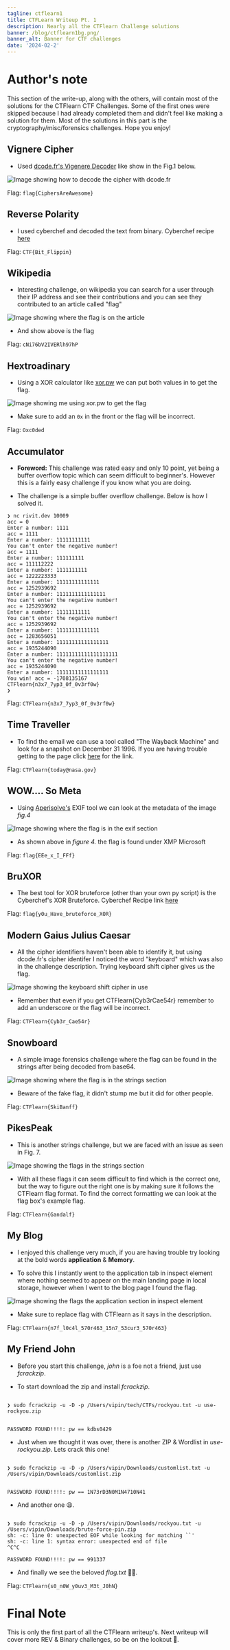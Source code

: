 ```yaml
---
tagline: ctflearn1
title: CTFLearn Writeup Pt. 1
description: Nearly all the CTFlearn Challenge solutions
banner: /blog/ctflearn1bg.png/
banner_alt: Banner for CTF challenges
date: '2024-02-2'
---
```


# Author's note

This section of the write-up, along with the others, will contain most of the solutions for the CTFlearn CTF Challenges. Some of the first ones were skipped because I had already completed them and didn't feel like making a solution for them. Most of the solutions in this part is the cryptography/misc/forensics challenges. Hope you enjoy!

## Vignere Cipher

- Used [dcode.fr's Vigenere Decoder](https://www.dcode.fr/vigenere-cipher) like show in the Fig.1 below.

![Image showing how to decode the cipher with dcode.fr](/blog/ctflearn1pics/vignere1.png 'Fig.1')

Flag: ```flag{CiphersAreAwesome}```

## Reverse Polarity

- I used cyberchef and decoded the text from binary. Cyberchef recipe [here](https://gchq.github.io/CyberChef/#recipe=From_Binary('Space',8)&input=MDEwMDAwMTEwMTAxMDEwMDAxMDAwMTEwMDExMTEwMTEwMTAwMDAxMDAxMTAxMDAxMDExMTAxMDAwMTAxMTExMTAxMDAwMTEwMDExMDExMDAwMTEwMTAwMTAxMTEwMDAwMDExMTAwMDAwMTEwMTAwMTAxMTAxMTEwMDExMTExMDE)

Flag: ```CTF{Bit_Flippin}```

## Wikipedia

- Interesting challenge, on wikipedia you can search for a user through their IP address and see their contributions and you can see they contributed to an article called "flag"

![Image showing where the flag is on the article](/blog/ctflearn1pics/wikipedia1.png 'Fig.2')

- And show above is the flag

Flag: ```cNi76bV2IVERlh97hP```

## Hextroadinary

- Using a XOR calculator like [xor.pw](https://xor.pw/) we can put both values in to get the flag.

![Image showing me using xor.pw to get the flag](/blog/ctflearn1pics/xorchall1.png 'Fig.3')

- Make sure to add an ```0x``` in the front or the flag will be incorrect.

Flag: ```Oxc0ded```

## Accumulator

- **Foreword:** This challenge was rated easy and only 10 point, yet being a buffer overflow topic which can seem difficult to beginner's. However this is a fairly easy challenge if you know what you are doing.

- The challenge is a simple buffer overflow challenge. Below is how I solved it.

```bash:terminal
❯ nc rivit.dev 10009
acc = 0
Enter a number: 1111
acc = 1111
Enter a number: 11111111111
You can't enter the negative number!
acc = 1111
Enter a number: 111111111
acc = 111112222
Enter a number: 1111111111
acc = 1222223333
Enter a number: 11111111111111
acc = 1252939692
Enter a number: 1111111111111111
You can't enter the negative number!
acc = 1252939692
Enter a number: 11111111111
You can't enter the negative number!
acc = 1252939692
Enter a number: 11111111111111
acc = 1283656051
Enter a number: 11111111111111111
acc = 1935244090
Enter a number: 11111111111111111111
You can't enter the negative number!
acc = 1935244090
Enter a number: 11111111111111111
You win! acc = -1708135167
CTFlearn{n3x7_7yp3_0f_0v3rf0w}
❯
```

Flag: ```CTFlearn{n3x7_7yp3_0f_0v3rf0w}```

## Time Traveller

- To find the email we can use a tool called "The Wayback Machine" and look for a snapshot on December 31 1996. If you are having trouble getting to the page click [here](https://web.archive.org/web/19961231235847/http://www.nasa.gov/) for the link.

Flag: ```CTFlearn{today@nasa.gov}```

## WOW.... So Meta

- Using [Aperisolve's](https://www.aperisolve.com/) EXIF tool we can look at the metadata of the image *fig.4*

![Image showing where the flag is in the exif section](/blog/ctflearn1pics/exifchall1.png 'Fig.4')

- As shown above in *figure 4.* the flag is found under XMP Microsoft

Flag: ```flag{EEe_x_I_FFf}```

## BruXOR

- The best tool for XOR bruteforce (other than your own py script) is the Cyberchef's XOR Bruteforce. Cyberchef Recipe link [here](https://gchq.github.io/CyberChef/#recipe=XOR_Brute_Force(1,100,0,'Standard',false,true,false,'flag')&input=cXt2cGxuJ2JIX3Zhckh1ZWJjcnF4ZXRySE9YRWo)

Flag: ```flag{y0u_Have_bruteforce_XOR}```

## Modern Gaius Julius Caesar

- All the cipher identifiers haven't been able to identify it, but using dcode.fr's cipher identifer I noticed the word "keyboard" which was also in the challenge description. Trying keyboard shift cipher gives us the flag.

![Image showing the keyboard shift cipher in use](/blog/ctflearn1pics/keyshift1.png 'Fig.5')

- Remember that even if you get CTFlearn{Cyb3rCae54r} remember to add an underscore or the flag will be incorrect.


Flag: ```CTFlearn{Cyb3r_Cae54r}```

## Snowboard

- A simple image forensics challenge where the flag can be found in the strings after being decoded from base64. 

![Image showing where the flag is in the strings section](/blog/ctflearn1pics/snowboard1.png 'Fig.6')

- Beware of the fake flag, it didn't stump me but it did for other people.

Flag: ```CTFlearn{SkiBanff}```

## PikesPeak

- This is another strings challenge, but we are faced with an issue as seen in Fig. 7.

![Image showing the flags in the strings section](/blog/ctflearn1pics/peaks1chall.png 'Fig.7')

- With all these flags it can seem difficult to find which is the correct one, but the way to figure out the right one is by making sure it follows the CTFlearn flag format. To find the correct formatting we can look at the flag box's example flag.

Flag: ```CTFlearn{Gandalf}```

## My Blog

- I enjoyed this challenge very much, if you are having trouble try looking at the bold words **application** & __Memory__. 

- To solve this I instantly went to the application tab in inspect element where nothing seemed to appear on the main landing page in local storage, however when I went to the blog page I found the flag.

![Image showing the flags the application section in inspect element](/blog/ctflearn1pics/myblogchall1.png 'Fig.8')

- Make sure to replace flag with CTFlearn as it says in the description.

Flag: ```CTFlearn{n7f_l0c4l_570r463_15n7_53cur3_570r463}```

## My Friend John

- Before you start this challenge, *john* is a foe not a friend, just use *fcrackzip*. 

- To start download the zip and install *fcrackzip*. 

```bash:terminal

❯ sudo fcrackzip -u -D -p /Users/vipin/tech/CTFs/rockyou.txt -u use-rockyou.zip


PASSWORD FOUND!!!!: pw == kdbs0429

``` 

- Just when we thought it was over, there is another ZIP & Wordlist in _use-rockyou.zip_. Lets crack this one!

```bash:terminal

❯ sudo fcrackzip -u -D -p /Users/vipin/Downloads/customlist.txt -u /Users/vipin/Downloads/customlist.zip


PASSWORD FOUND!!!!: pw == 1N73rD3N0M1N4710N41

```
- And another one 😫.

```bash:terminal

❯ sudo fcrackzip -u -D -p /Users/vipin/Downloads/rockyou.txt -u /Users/vipin/Downloads/brute-force-pin.zip
sh: -c: line 0: unexpected EOF while looking for matching ``'
sh: -c: line 1: syntax error: unexpected end of file
^C^C

PASSWORD FOUND!!!!: pw == 991337

```

- And finally we see the beloved *flag.txt* 😮‍💨.

Flag: ```CTFlearn{s0_n0W_y0uv3_M3t_J0hN}```

# Final Note

This is only the first part of all the CTFlearn writeup's. Next writeup will cover more REV & Binary challenges, so be on the lookout 👀.